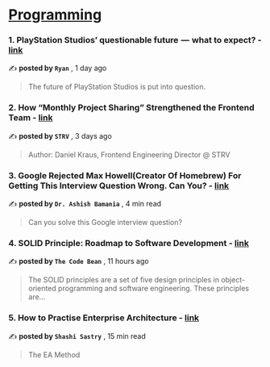 
<h1><a href=https://medium.com/tag/programming/recommended target="_blank" rel="noopener noreferrer">Programming</a></h1>
<h3>1. PlayStation Studios’ questionable future  —  what to expect? - <a href=https://medium.com/@txhfqjn/playstation-studios-questionable-future-what-to-expect-fbd56bb3aef8?source=tag_recommended_feed---------0-84----------programming----------f7ee38c7_47b4_4d39_9c8e_7e3101336fdb------- target="_blank" rel="noopener noreferrer">link</a></h3>

✍️ **posted by `Ryan`** <date> , 1 day ago</date>

<blockquote>The future of PlayStation Studios is put into question.</blockquote>

<h3>2. How “Monthly Project Sharing” Strengthened the Frontend Team - <a href=https://medium.com/@strv/how-monthly-project-sharing-strengthened-the-frontend-team-cbccd6fe0835?source=tag_recommended_feed---------1-107----------programming----------f7ee38c7_47b4_4d39_9c8e_7e3101336fdb------- target="_blank" rel="noopener noreferrer">link</a></h3>

✍️ **posted by `STRV`** <date> , 3 days ago</date>

<blockquote>Author: Daniel Kraus, Frontend Engineering Director @ STRV</blockquote>

<h3>3. Google Rejected Max Howell(Creator Of Homebrew) For Getting This Interview Question Wrong. Can You? - <a href=https://medium.com/gitconnected/google-rejected-max-howell-creator-of-homebrew-for-getting-this-interview-question-wrong-c99324f6fa90?source=tag_recommended_feed---------2-85----------programming----------f7ee38c7_47b4_4d39_9c8e_7e3101336fdb------- target="_blank" rel="noopener noreferrer">link</a></h3>

✍️ **posted by `Dr. Ashish Bamania`** <date> , 4 min read</date>

<blockquote>Can you solve this Google interview question?</blockquote>

<h3>4. SOLID Principle: Roadmap to Software Development - <a href=https://medium.com/@thecodebean/solid-principle-roadmap-to-software-development-9979031b7c3c?source=tag_recommended_feed---------3-84----------programming----------f7ee38c7_47b4_4d39_9c8e_7e3101336fdb------- target="_blank" rel="noopener noreferrer">link</a></h3>

✍️ **posted by `The Code Bean`** <date> , 11 hours ago</date>

<blockquote>The SOLID principles are a set of five design principles in object-oriented programming and software engineering. These principles are…</blockquote>

<h3>5. How to Practise Enterprise Architecture - <a href=https://medium.com/analysts-corner/how-to-practise-enterprise-architecture-6bf18871b00f?source=tag_recommended_feed---------4-107----------programming----------f7ee38c7_47b4_4d39_9c8e_7e3101336fdb------- target="_blank" rel="noopener noreferrer">link</a></h3>

✍️ **posted by `Shashi Sastry`** <date> , 15 min read</date>

<blockquote>The EA Method</blockquote>

